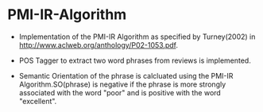PMI-IR-Algorithm
================

* Implementation of the PMI-IR Algorithm as specified by Turney(2002) in http://www.aclweb.org/anthology/P02-1053.pdf.

* POS Tagger to extract two word phrases from reviews is implemented.

* Semantic Orientation of the phrase is calcluated using the PMI-IR Algorithm.SO(phrase) is negative if the phrase is more strongly associated with the word "poor" and is positive with the word "excellent".


